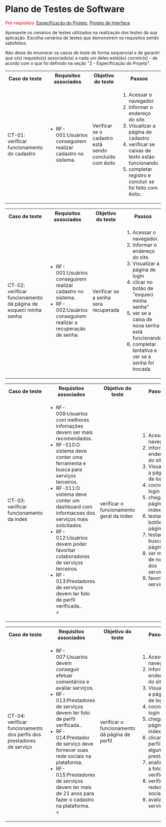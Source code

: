 # Plano de Testes de Software

<span style="color:red">Pré-requisitos: <a href="2-Especificação do Projeto.md"> Especificação do Projeto</a></span>, <a href="3-Projeto de Interface.md"> Projeto de Interface</a>

Apresente os cenários de testes utilizados na realização dos testes da sua aplicação. Escolha cenários de testes que demonstrem os requisitos sendo satisfeitos.

Não deixe de enumerar os casos de teste de forma sequencial e de garantir que o(s) requisito(s) associado(s) a cada um deles está(ão) correto(s) - de acordo com o que foi definido na seção "2 - Especificação do Projeto". 

 
<table>
 <tr>
  <th>Caso de teste</th>
  <th>Requisitos associados</th>
  <th>Objetivo do teste</th>
  <th>Passos</th>
  <th>Critérios de êxito</th>
  <th>Responsável</th>
 </tr>
 <tr>
  <td>CT-01: verificar funcionamento do cadastro</td>
  <td>
   <ul>
    <li>RF-001:Usuários conseguirem realizar cadastro no sistema.</li>
   </ul>
  </td>
  <td>Verificar se o cadastro está sendo concluido com êxito </td>
  <td>
   <ol>
    <li>Acessar o navegador.</li>
    <li>Informar o endereço do site.</li>
    <li>Visualizar a página de cadastro</li>
    <li>verificar se caixas de texto estão funcionando</li>
    <li>completar registro e concluir se foi feito com êxito.</li>
   </ol>
   </td>
  <td> todas as caixas de texto e botões devem funcionar e o registro deve ser feito </td>
  <td>--------</td>
 </tr>
<table>
 <tr>
  <th>Caso de teste</th>
  <th>Requisitos associados</th>
  <th>Objetivo do teste</th>
  <th>Passos</th>
  <th>Critérios de êxito</th>
  <th>Responsável</th>
 </tr>
 

<tr>
  <td>CT-02: verificar funcionamento dá página de esqueci minha senha</td>
  <td>
   <ul>
    <li>RF-001:Usuários conseguirem realizar cadastro no sistema.</li>
    <li>RF-002:Usuários conseguirem realizar a recuperação de senha.</li>
   </ul>
  </td>
  <td>Verificar se a senha sera recuperada </td>
  <td>
   <ol>
    <li>Acessar o navegador.</li>
    <li>Informar o endereço do site.</li>
    <li>Visualizar a página de login</li>
    <li>clicar no botão de "esqueci minha senha"</li>
    <li>ver se a caixa de nova senha está funcionando</li>
   <li>completar tentativa e ver se a senha foi trocada </li>
   </ol>
   </td>
  <td>  as caixas e botões devem funcionar e a senha deve ser mudada </td>
  <td>--------</td>
 </tr>
 
<table>
 <tr>
  <th>Caso de teste</th>
  <th>Requisitos associados</th>
  <th>Objetivo do teste</th>
  <th>Passos</th>
  <th>Critérios de êxito</th>
  <th>Responsável</th>
<tr>
  <td>CT-03: verificar funcionamento da index</td>
  <td>
   <ul>
    <li>RF-009:Usuarios com melhores infomações devem ser mais recomendados.</li>
    <li>RF-010:O sistema deve conter uma ferramenta e busca para serviços terceiros.</li>
    <li>RF-011:O sistema deve conter um dashboard com informacoes dos serviços mais solicitados.</li>
    <li>RF-012:Usuários devem poder favoritar colaboradores de serviços terceiros.</li>
    <li>RF-013:Prestadores de serviços devem ter foto de perfil verificada..</li>
    <
   </ul>
  </td>
  <td>verificar o funcionamento geral da index</td>
  <td>
   <ol>
    <li>Acessar o navegador.</li>
    <li>Informar o endereço do site.</li>
    <li>Visualizar a página de login</li>
    <li>cocncluir login</li>
    <li>chegar na página index</li>
   <li>testar botões dá página </li>
   <li> testar busca da página </li>
   <li> ver média de notas dos serviços</li>
   <li>favoritar serviços </li>
   </ol>
   </td>
  <td>  os botões e caixa de busca dá página index estão funcionando com êxito</td>
  <td>--------</td>
 </tr>

<table>
 <tr>
  <th>Caso de teste</th>
  <th>Requisitos associados</th>
  <th>Objetivo do teste</th>
  <th>Passos</th>
  <th>Critérios de êxito</th>
  <th>Responsável</th>
<tr>
  <td>CT-04: verificar funcionamento dos perfis dos prestadores de serviço </td>
  <td>
   <ul>
    <li>RF-007:Usuarios devem conseguir efetuar comentários e avaliar serviços.</li>
    <li>RF-013:Prestadores de serviços devem ter foto de perfil verificada..</li>
    <li>RF-014:Prestador de serviço deve fornecer suas rede sociais na plataforma.</li>
    <li>RF-015:Prestadores de serviços devem ter mais de 21 anos para fazer o cadastro na plataforma.</li>
    <
   </ul>
  </td>
  <td>verificar o funcionamento dá página de perfil</td>
  <td>
   <ol>
    <li>Acessar o navegador.</li>
    <li>Informar o endereço do site.</li>
    <li>Visualizar a página de login</li>
    <li>cocncluir login</li>
    <li>chegar na página index</li>
   <li>clicar em perfil de algum prestador </li>
   <li> analisar se a foto está verificada</li>
   <li> verificar redes sociais</li>
   <li>avaliar serviço</li>
   </ol>
   </td>
  <td>  página funcionando corretamente e avaliação enviada</td>
  <td>--------</td>
 </tr>

